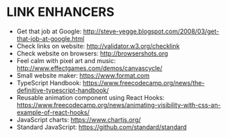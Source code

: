 # LINK ENHANCERS

- Get that job at Google: http://steve-yegge.blogspot.com/2008/03/get-that-job-at-google.html
- Check links on website: http://validator.w3.org/checklink
- Check website on browsers: http://browsershots.org
- Feel calm with pixel art and music: http://www.effectgames.com/demos/canvascycle/
- Small website maker: https://www.format.com
- TypeScript Handbook: https://www.freecodecamp.org/news/the-definitive-typescript-handbook/
- Reusable animation component using React Hooks: https://www.freecodecamp.org/news/animating-visibility-with-css-an-example-of-react-hooks/
- JavaScript charts: https://www.chartjs.org/
- Standard JavaScript: https://github.com/standard/standard
